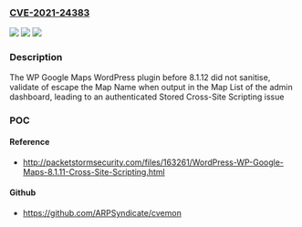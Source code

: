 ### [CVE-2021-24383](https://cve.mitre.org/cgi-bin/cvename.cgi?name=CVE-2021-24383)
![](https://img.shields.io/static/v1?label=Product&message=WP%20Google%20Maps&color=blue)
![](https://img.shields.io/static/v1?label=Version&message=8.1.12%3C%208.1.12%20&color=brighgreen)
![](https://img.shields.io/static/v1?label=Vulnerability&message=CWE-79%20Cross-site%20Scripting%20(XSS)&color=brighgreen)

### Description

The WP Google Maps WordPress plugin before 8.1.12 did not sanitise, validate of escape the Map Name when output in the Map List of the admin dashboard, leading to an authenticated Stored Cross-Site Scripting issue

### POC

#### Reference
- http://packetstormsecurity.com/files/163261/WordPress-WP-Google-Maps-8.1.11-Cross-Site-Scripting.html

#### Github
- https://github.com/ARPSyndicate/cvemon

